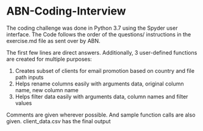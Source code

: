 # ABN-Coding-Interview

The coding challenge was done in Python 3.7 using the Spyder user interface. The Code follows the order of the questions/ instructions in the exercise.md file as sent over by ABN. 

The first few lines are direct answers. Additionally, 3 user-defined functions are created for multiple purposes:
1. Creates subset of clients for email promotion based on country and file path inputs
2. Helps rename columns easily with arguments data, original column name, new column name
3. Helps filter data easily with arguments data, column names and filter values 

Comments are given wherever possible. And sample function calls are also given. 
client_data.csv has the final output
